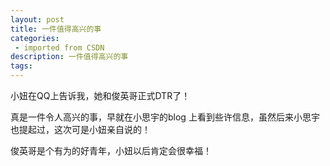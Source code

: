```yaml
---
layout: post
title: 一件值得高兴的事
categories: 
 - imported from CSDN
description: 一件值得高兴的事
tags: 
---
```


小妞在QQ上告诉我，她和俊英哥正式DTR了！

真是一件令人高兴的事，早就在小思宇的blog 上看到些许信息，虽然后来小思宇也提起过，这次可是小妞亲自说的！

俊英哥是个有为的好青年，小妞以后肯定会很幸福！

